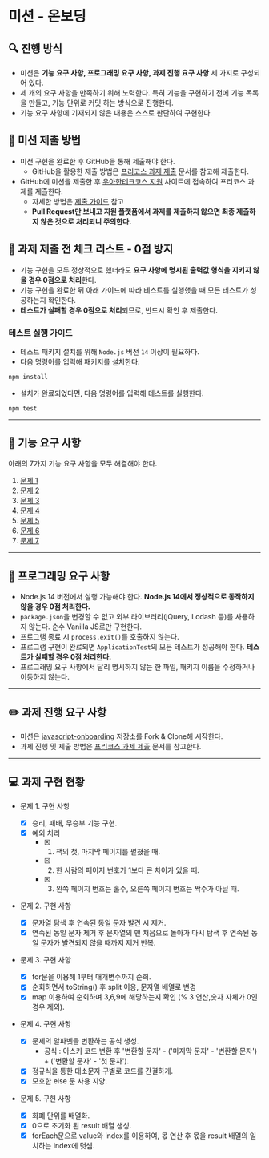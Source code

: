 # 미션 - 온보딩

## 🔍 진행 방식

- 미션은 **기능 요구 사항, 프로그래밍 요구 사항, 과제 진행 요구 사항** 세 가지로 구성되어 있다.
- 세 개의 요구 사항을 만족하기 위해 노력한다. 특히 기능을 구현하기 전에 기능 목록을 만들고, 기능 단위로 커밋 하는 방식으로 진행한다.
- 기능 요구 사항에 기재되지 않은 내용은 스스로 판단하여 구현한다.

## 📮 미션 제출 방법

- 미션 구현을 완료한 후 GitHub을 통해 제출해야 한다.
  - GitHub을 활용한 제출 방법은 [프리코스 과제 제출](https://github.com/woowacourse/woowacourse-docs/tree/master/precourse) 문서를 참고해
    제출한다.
- GitHub에 미션을 제출한 후 [우아한테크코스 지원](https://apply.techcourse.co.kr) 사이트에 접속하여 프리코스 과제를 제출한다.
  - 자세한 방법은 [제출 가이드](https://github.com/woowacourse/woowacourse-docs/tree/master/precourse#제출-가이드) 참고
  - **Pull Request만 보내고 지원 플랫폼에서 과제를 제출하지 않으면 최종 제출하지 않은 것으로 처리되니 주의한다.**

## 🚨 과제 제출 전 체크 리스트 - 0점 방지

- 기능 구현을 모두 정상적으로 했더라도 **요구 사항에 명시된 출력값 형식을 지키지 않을 경우 0점으로 처리**한다.
- 기능 구현을 완료한 뒤 아래 가이드에 따라 테스트를 실행했을 때 모든 테스트가 성공하는지 확인한다.
- **테스트가 실패할 경우 0점으로 처리**되므로, 반드시 확인 후 제출한다.

### 테스트 실행 가이드

- 테스트 패키지 설치를 위해 `Node.js` 버전 `14` 이상이 필요하다.
- 다음 명령어를 입력해 패키지를 설치한다.

```bash
npm install
```

- 설치가 완료되었다면, 다음 명령어를 입력해 테스트를 실행한다.

```bash
npm test
```

---

## 🚀 기능 요구 사항

아래의 7가지 기능 요구 사항을 모두 해결해야 한다.

1. [문제 1](docs/PROBLEM1.md)
2. [문제 2](docs/PROBLEM2.md)
3. [문제 3](docs/PROBLEM3.md)
4. [문제 4](docs/PROBLEM4.md)
5. [문제 5](docs/PROBLEM5.md)
6. [문제 6](docs/PROBLEM6.md)
7. [문제 7](docs/PROBLEM7.md)

---

## 🎯 프로그래밍 요구 사항

- Node.js 14 버전에서 실행 가능해야 한다. **Node.js 14에서 정상적으로 동작하지 않을 경우 0점 처리한다.**
- `package.json`을 변경할 수 없고 외부 라이브러리(jQuery, Lodash 등)를 사용하지 않는다. 순수 Vanilla JS로만 구현한다.
- 프로그램 종료 시 `process.exit()`를 호출하지 않는다.
- 프로그램 구현이 완료되면 `ApplicationTest`의 모든 테스트가 성공해야 한다. **테스트가 실패할 경우 0점 처리한다.**
- 프로그래밍 요구 사항에서 달리 명시하지 않는 한 파일, 패키지 이름을 수정하거나 이동하지 않는다.

---

## ✏️ 과제 진행 요구 사항

- 미션은 [javascript-onboarding](https://github.com/woowacourse-precourse/javascript-onboarding) 저장소를 Fork & Clone해 시작한다.
- 과제 진행 및 제출 방법은 [프리코스 과제 제출](https://github.com/woowacourse/woowacourse-docs/tree/master/precourse) 문서를 참고한다.

---

## 💻 과제 구현 현황

- 문제 1. 구현 사항

  - [x] 승리, 패배, 무승부 기능 구현.
  - [x] 예외 처리
    - [x] 1. 책의 첫, 마지막 페이지를 펼쳤을 때.
    - [x] 2. 한 사람의 페이지 번호가 1보다 큰 차이가 있을 때.
    - [x] 3. 왼쪽 페이지 번호는 홀수, 오른쪽 페이지 번호는 짝수가 아닐 때.

- 문제 2. 구현 사항

  - [x] 문자열 탐색 후 연속된 동일 문자 발견 시 제거.
  - [x] 연속된 동일 문자 제거 후 문자열의 맨 처음으로 돌아가 다시 탐색 후 연속된 동일 문자가 발견되지 않을 때까지 제거 반복.

- 문제 3. 구현 사항

  - [x] for문을 이용해 1부터 매개변수까지 순회.
  - [x] 순회하면서 toString() 후 split 이용, 문자열 배열로 변경
  - [x] map 이용하여 순회하며 3,6,9에 해당하는지 확인 (% 3 연산,숫자 자체가 0인 경우 제외).

- 문제 4. 구현 사항

  - [x] 문제의 알파벳을 변환하는 공식 생성.
    - 공식 : 아스키 코드 변환 후 '변환할 문자' - ('마지막 문자' - '변환할 문자') + ('변환할 문자' - '첫 문자').
  - [x] 정규식을 통한 대소문자 구별로 코드를 간결하게.
  - [x] 모호한 else 문 사용 지양.

- 문제 5. 구현 사항

  - [x] 화폐 단위를 배열화.
  - [x] 0으로 초기화 된 result 배열 생성.
  - [x] forEach문으로 value와 index를 이용하여, 몫 연산 후 몫을 result 배열의 일치하는 index에 덧셈.
